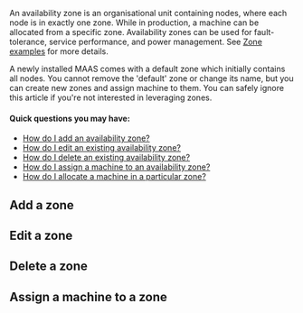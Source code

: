 An availability zone is an organisational unit containing nodes, where each node is in exactly one zone. While in production, a machine can be allocated from a specific zone.  Availability zones can be used for fault-tolerance, service performance, and power management. See [Zone examples](/t/zone-examples/784) for more details.

A newly installed MAAS comes with a default zone which initially contains all nodes. You cannot remove the 'default' zone or change its name, but you can create new zones and assign machine to them.  You can safely ignore this article if you're not interested in leveraging zones.

#### Quick questions you may have:

* [How do I add an availability zone?](/t/availability-zones/820#heading--add-a-zone)
* [How do I edit an existing availability zone?](/t/availability-zones/820#heading--edit-a-zone)
* [How do I delete an existing availability zone?](/t/availability-zones/820#heading--delete-a-zone)
* [How do I assign a machine to an availability zone?](/t/availability-zones/820#heading--assign-a-node-to-a-zone)
* [How do I allocate a machine in a particular zone?](/t/availability-zones/820#heading--allocate-a-node-in-a-zone)

<h2 id="heading--add-a-zone">Add a zone</h2>

<!-- vanilla
To create a zone, navigate to the 'AZs' page of the web UI and use the 'Add AZ' button. Enter a name for the zone and click 'Add AZ'.

![add zone](images/f4032f39-manage-zones__2.4_add-zone.png)
 vanilla -->

<!-- ui
To create a zone, navigate to the 'AZs' page of the web UI and use the 'Add AZ' button. Enter a name for the zone and click 'Add AZ'.

![add zone](images/f4032f39-manage-zones__2.4_add-zone.png)
 ui -->

<!-- cli
### ADD SUITABLE CLI EXPLANATION/EXAMPLE HERE
 cli -->

<!-- vanilla
### ADD SUITABLE CLI EXPLANATION/EXAMPLE HERE
 vanilla -->

<h2 id="heading--edit-a-zone">Edit a zone</h2>

<!-- vanilla
To edit a zone, on the 'AZs' page, select a zone and use the 'Edit' button. This selection allows you to change the name and description for the added (or edited) zone.
 vanilla -->

<!-- ui
To edit a zone, on the 'AZs' page, select a zone and use the 'Edit' button. This selection allows you to change the name and description for the added (or edited) zone.
 ui -->

<!-- cli
### ADD SUITABLE CLI EXPLANATION/EXAMPLE HERE
 cli -->

<!-- vanilla
### ADD SUITABLE CLI EXPLANATION/EXAMPLE HERE
 vanilla -->

<h2 id="heading--delete-a-zone">Delete a zone</h2>

<!-- vanilla
To delete a zone, on the 'AZs' page, select a zone and use the 'Delete AZ' button. Doing so will also move any potential machine associations to the default zone.
 vanilla -->

<!-- ui
To delete a zone, on the 'AZs' page, select a zone and use the 'Delete AZ' button. Doing so will also move any potential machine associations to the default zone.
 ui -->

<!-- cli
### ADD SUITABLE CLI EXPLANATION/EXAMPLE HERE
 cli -->

<!-- vanilla
### ADD SUITABLE CLI EXPLANATION/EXAMPLE HERE
 vanilla -->

<h2 id="heading--assign-a-node-to-a-zone">Assign a machine to a zone</h2>

<!-- vanilla
To assign a machine to a zone, from the 'Machines' page, select a machine (or multiple machines) and choose 'Set zone' using the 'Take action' button. After selecting a zone hit the 'Set zone...' button to apply the change.

You can also edit a machine's 'Configuration' page to change its zone.

Both ways are available in the API as well: edit an individual machine through a PUT request to the machine's URI, or set the zone on multiple machines at once by calling the `set_zone` operation on the machines endpoint.
 vanilla -->

<!-- ui
To assign a machine to a zone, from the 'Machines' page, select a machine (or multiple machines) and choose 'Set zone' using the 'Take action' button. After selecting a zone hit the 'Set zone...' button to apply the change.

You can also edit a machine's 'Configuration' page to change its zone.
 ui -->

<!-- cli
### ADD SUITABLE CLI EXPLANATION/EXAMPLE HERE

Both ways are available in the API as well: edit an individual machine through a PUT request to the machine's URI, or set the zone on multiple machines at once by calling the `set_zone` operation on the machines endpoint.
 cli -->

<!-- vanilla
### ADD SUITABLE CLI EXPLANATION/EXAMPLE HERE
 vanilla -->

<!-- vanilla
<h2 id="heading--allocate-a-node-in-a-zone">Allocate a machine in a zone</h2>

To deploy in a particular zone, call the `acquire` method in the region-controller API &lt;region-controller-api&gt; as before, but pass the `zone` parameter with the name of the zone. This method will allocate a machine in that zone, or fail with an HTTP 409 ("conflict") error if the zone has no machines available that match your request.

Alternatively, you may want to request a machine that is not in a particular zone or one that is not in any of several zones. To do that, specify the `not_in_zone` parameter to `acquire`. This parameter takes a list of zone names; the allocated machine will not be in any of them. Again, if that leaves no machines available that match your request, the call will return a "conflict" error.

It is possible, though not usually useful, to combine the `zone` and `not_in_zone` parameters. If your choice for `zone` is also present in `not_in_zone`, no machine will ever match your request. Or if it's not, then the `not_in_zone` values will not affect the result of the call at all.

### ADD MORE EXPLICIT CLI INFORMATION HERE
 vanilla -->

<!-- cli
<h2 id="heading--allocate-a-node-in-a-zone">Allocate a machine in a zone</h2>

To deploy in a particular zone, call the `acquire` method in the region-controller API &lt;region-controller-api&gt; as before, but pass the `zone` parameter with the name of the zone. This method will allocate a machine in that zone, or fail with an HTTP 409 ("conflict") error if the zone has no machines available that match your request.

Alternatively, you may want to request a machine that is not in a particular zone or one that is not in any of several zones. To do that, specify the `not_in_zone` parameter to `acquire`. This parameter takes a list of zone names; the allocated machine will not be in any of them. Again, if that leaves no machines available that match your request, the call will return a "conflict" error.

It is possible, though not usually useful, to combine the `zone` and `not_in_zone` parameters. If your choice for `zone` is also present in `not_in_zone`, no machine will ever match your request. Or if it's not, then the `not_in_zone` values will not affect the result of the call at all.

### ADD MORE EXPLICIT CLI INFORMATION HERE
 cli -->